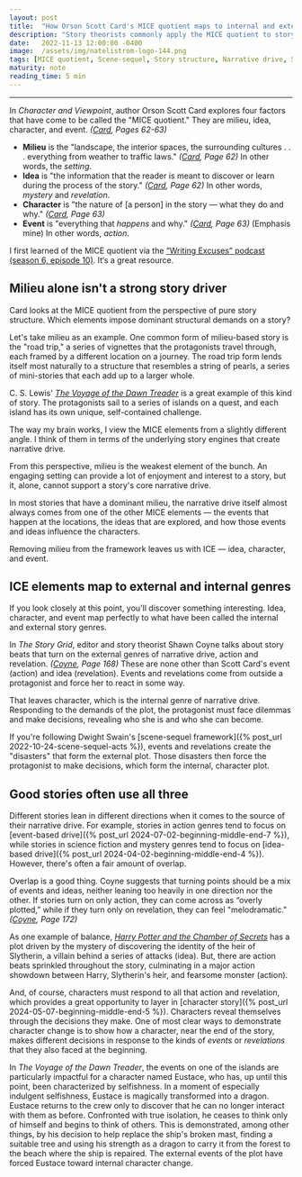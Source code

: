 ```yaml
---
layout: post
title:  "How Orson Scott Card's MICE quotient maps to internal and external genres of narrative drive"
description: "Story theorists commonly apply the MICE quotient to story structure, but elements from the framework apply to the core conflicts behind action-, revelation-, and character-based plots."
date:   2022-11-13 12:00:00 -0400
image:  /assets/img/natelistrom-logo-144.png
tags: [MICE quotient, Scene-sequel, Story structure, Narrative drive, Story, Craft]
maturity: note
reading_time: 5 min
---
```


---

In _Character and Viewpoint_, author Orson Scott Card explores four factors that have come to be called the "MICE quotient." They are milieu, idea, character, and event. <cite>(<a href="/bibliography#card2010">Card</a>, Pages 62-63)</cite>

- **Milieu** is the "landscape, the interior spaces, the surrounding cultures . . . everything from weather to traffic laws." <cite>(<a href="/bibliography#card2010">Card</a>, Page 62)</cite> In other words, the _setting_.
- **Idea** is "the information that the reader is meant to discover or learn during the process of the story." <cite>(<a href="/bibliography#card2010">Card</a>, Page 62)</cite> In other words, _mystery_ and _revelation_.
- **Character** is "the nature of [a person] in the story — what they do and why." <cite>(<a href="/bibliography#card2010">Card</a>, Page 63)</cite>
- **Event** is "everything that _happens_ and why." <cite>(<a href="/bibliography#card2010">Card</a>, Page 63)</cite> (Emphasis mine) In other words, _action_.

<aside>I first learned of the MICE quotient via the <a href="https://writingexcuses.com/writing-excuses-6-10-scott-cards-m-i-c-e-quotient/">&ldquo;Writing Excuses&rdquo; podcast (season 6, episode 10)</a>. It&lsquo;s a great resource.</aside>

## Milieu alone isn't a strong story driver

Card looks at the MICE quotient from the perspective of pure story structure. Which elements impose dominant structural demands on a story? 

Let's take milieu as an example. One common form of milieu-based story is the "road trip," a series of vignettes that the protagonists travel through, each framed by a different location on a journey. The road trip form lends itself most naturally to a structure that resembles a string of pearls, a series of mini-stories that each add up to a larger whole.

C. S. Lewis' [_The Voyage of the Dawn Treader_](https://en.wikipedia.org/wiki/The_Voyage_of_the_Dawn_Treader) is a great example of this kind of story. The protagonists sail to a series of islands on a quest, and each island has its own unique, self-contained challenge. 

The way my brain works, I view the MICE elements from a slightly different angle. I think of them in terms of the underlying story engines that create narrative drive.

From this perspective, milieu is the weakest element of the bunch. An engaging setting can provide a lot of enjoyment and interest to a story, but it, alone, cannot support a story's core narrative drive.

In most stories that have a dominant milieu, the narrative drive itself almost always comes from one of the other MICE elements &mdash; the events that happen at the locations, the ideas that are explored, and how those events and ideas influence the characters.

Removing milieu from the framework leaves us with ICE — idea, character, and event.

## ICE elements map to external and internal genres

If you look closely at this point, you'll discover something interesting. Idea, character, and event map perfectly to what have been called the internal and external story genres.

In _The Story Grid_, editor and story theorist Shawn Coyne talks about story beats that turn on the external genres of narrative drive, action and revelation. <cite>(<a href="/bibliography#coyne2015">Coyne</a>, Page 168)</cite> These are none other than Scott Card's event (action) and idea (revelation). Events and revelations come from outside a protagonist and force her to react in some way.

That leaves character, which is the internal genre of narrative drive. Responding to the demands of the plot, the protagonist must face dilemmas and make decisions, revealing who she is and who she can become.

If you're following Dwight Swain's [scene-sequel framework]({% post_url 2022-10-24-scene-sequel-acts %}), events and revelations create the "disasters" that form the external plot. Those disasters then force the protagonist to make decisions, which form the internal, character plot.

## Good stories often use all three

Different stories lean in different directions when it comes to the source of their narrative drive. For example, stories in action genres tend to focus on [event-based drive]({% post_url 2024-07-02-beginning-middle-end-7 %}), while stories in science fiction and mystery genres tend to focus on [idea-based drive]({% post_url 2024-04-02-beginning-middle-end-4 %}). However, there's often a fair amount of overlap. 

Overlap is a good thing. Coyne suggests that turning points should be a mix of events and ideas, neither leaning too heavily in one direction nor the other. If stories turn on only action, they can come across as “overly plotted,” while if they turn only on revelation, they can feel "melodramatic." <cite>(<a href="/bibliography#coyne2015">Coyne</a>, Page 172)</cite>

As one example of balance, [_Harry Potter and the Chamber of Secrets_](https://en.wikipedia.org/wiki/Harry_Potter_and_the_Chamber_of_Secrets) has a plot driven by the mystery of discovering the identity of the heir of Slytherin, a villain behind a series of attacks (idea). But, there are action beats sprinkled throughout the story, culminating in a major action showdown between Harry, Slytherin's heir, and fearsome monster (action).

And, of course, characters must respond to all that action and revelation, which provides a great opportunity to layer in [character story]({% post_url 2024-05-07-beginning-middle-end-5 %}). Characters reveal themselves through the decisions they make. One of most clear ways to demonstrate character change is to show how a character, near the end of the story, makes different decisions in response to the kinds of _events_ or _revelations_ that they also faced at the beginning.

In _The Voyage of the Dawn Treader_, the events on one of the islands are particularly impactful for a character named Eustace, who has, up until this point, been characterized by selfishness. In a moment of especially indulgent selfishness, Eustace is magically transformed into a dragon. Eustace returns to the crew only to discover that he can no longer interact with them as before. Confronted with true isolation, he ceases to think only of himself and begins to think of others. This is demonstrated, among other things, by his decision to help replace the ship's broken mast, finding a suitable tree and using his strength as a dragon to carry it from the forest to the beach where the ship is repaired. The external events of the plot have forced Eustace toward internal character change.